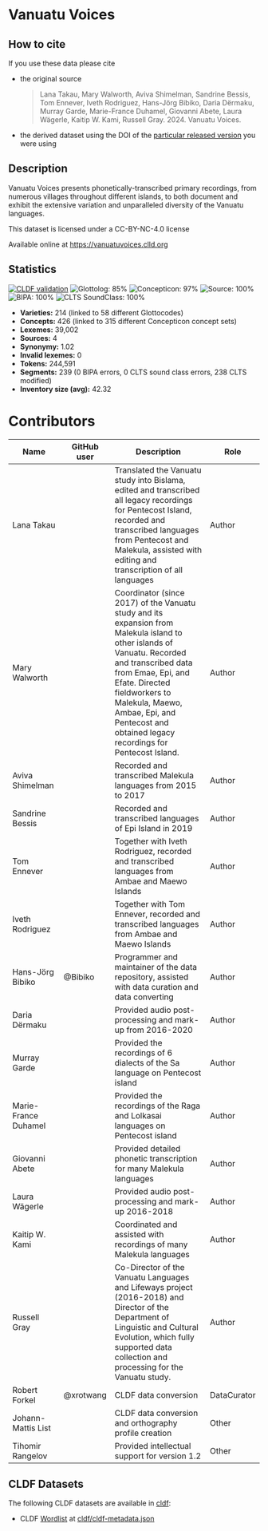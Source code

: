 # Vanuatu Voices

## How to cite

If you use these data please cite
- the original source
  > Lana Takau, Mary Walworth, Aviva Shimelman, Sandrine Bessis, Tom Ennever, Iveth Rodriguez, Hans-Jörg Bibiko, Daria Dërmaku, Murray Garde, Marie-France Duhamel, Giovanni Abete, Laura Wägerle, Kaitip W. Kami, Russell Gray. 2024. Vanuatu Voices.
- the derived dataset using the DOI of the [particular released version](../../releases/) you were using

## Description


Vanuatu Voices presents phonetically-transcribed primary recordings, from numerous villages throughout different islands, to both document and exhibit the extensive variation and unparalleled diversity of the Vanuatu languages.

This dataset is licensed under a CC-BY-NC-4.0 license

Available online at https://vanuatuvoices.clld.org

## Statistics


[![CLDF validation](https://github.com/lexibank/vanuatuvoices/workflows/CLDF-validation/badge.svg)](https://github.com/lexibank/vanuatuvoices/actions?query=workflow%3ACLDF-validation)
![Glottolog: 85%](https://img.shields.io/badge/Glottolog-85%25-yellowgreen.svg "Glottolog: 85%")
![Concepticon: 97%](https://img.shields.io/badge/Concepticon-97%25-green.svg "Concepticon: 97%")
![Source: 100%](https://img.shields.io/badge/Source-100%25-brightgreen.svg "Source: 100%")
![BIPA: 100%](https://img.shields.io/badge/BIPA-100%25-brightgreen.svg "BIPA: 100%")
![CLTS SoundClass: 100%](https://img.shields.io/badge/CLTS%20SoundClass-100%25-brightgreen.svg "CLTS SoundClass: 100%")

- **Varieties:** 214 (linked to 58 different Glottocodes)
- **Concepts:** 426 (linked to 315 different Concepticon concept sets)
- **Lexemes:** 39,002
- **Sources:** 4
- **Synonymy:** 1.02
- **Invalid lexemes:** 0
- **Tokens:** 244,591
- **Segments:** 239 (0 BIPA errors, 0 CLTS sound class errors, 238 CLTS modified)
- **Inventory size (avg):** 42.32

# Contributors

Name               | GitHub user     | Description                          | Role
---                | ---             | ---                                  | ---
Lana Takau |  | Translated the Vanuatu study into Bislama, edited and transcribed all legacy recordings for Pentecost Island, recorded and transcribed languages from Pentecost and Malekula, assisted with editing and transcription of all languages    | Author
Mary Walworth |  | Coordinator (since 2017) of the Vanuatu study and its expansion from Malekula island to other islands of Vanuatu. Recorded and transcribed data from Emae, Epi, and Efate. Directed fieldworkers to Malekula, Maewo, Ambae, Epi, and Pentecost and obtained legacy recordings for Pentecost Island. | Author
Aviva Shimelman |  | Recorded and transcribed Malekula languages from 2015 to 2017 | Author
Sandrine Bessis |  | Recorded and transcribed languages of Epi Island in 2019 | Author
Tom Ennever |  | Together with Iveth Rodriguez, recorded and transcribed languages from Ambae and Maewo Islands | Author
Iveth Rodriguez |  | Together with Tom Ennever, recorded and transcribed languages from Ambae and Maewo Islands | Author
Hans-Jörg Bibiko | @Bibiko | Programmer and maintainer of the data repository, assisted with data curation and data converting | Author
Daria Dërmaku |  | Provided audio post-processing and mark-up from 2016-2020 | Author
Murray Garde |  | Provided the recordings of 6 dialects of the Sa language on Pentecost island | Author
Marie-France Duhamel |  | Provided the recordings of the Raga and Lolkasai languages on Pentecost island | Author
Giovanni Abete |  | Provided detailed phonetic transcription for many Malekula languages  | Author
Laura Wägerle |  | Provided audio post-processing and mark-up 2016-2018 | Author
Kaitip W. Kami |  | Coordinated and assisted with recordings of many Malekula languages | Author
Russell Gray |  | Co-Director of the Vanuatu Languages and Lifeways project (2016-2018) and Director of the Department of Linguistic and Cultural Evolution, which fully supported data collection and processing for the Vanuatu study. | Author
Robert Forkel | @xrotwang | CLDF data conversion | DataCurator
Johann-Mattis List |  | CLDF data conversion and orthography profile creation | Other
Tihomir Rangelov |  | Provided intellectual support for version 1.2 | Other




## CLDF Datasets

The following CLDF datasets are available in [cldf](cldf):

- CLDF [Wordlist](https://github.com/cldf/cldf/tree/master/modules/Wordlist) at [cldf/cldf-metadata.json](cldf/cldf-metadata.json)